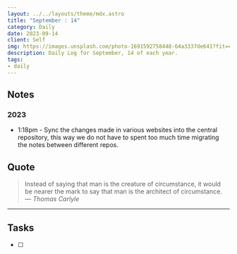 ```yaml
---
layout: ../../layouts/theme/mdx.astro
title: "September : 14"
category: Daily
date: 2023-09-14
client: Self
img: https://images.unsplash.com/photo-1691592758448-64a3337de641?fit=crop&q=85&w=1400&h=700
description: Daily Log for September, 14 of each year.
tags:
- daily
---
```


## Notes
### 2023
- 1:18pm - Sync the changes made in various websites into the central repository, this way we do not have to spent too much time migrating the notes between different repos.

## Quote

> Instead of saying that man is the creature of circumstance, it would be nearer the mark to say that man is the architect of circumstance.
> — <cite>Thomas Carlyle</cite>

---

## Tasks

- [ ]